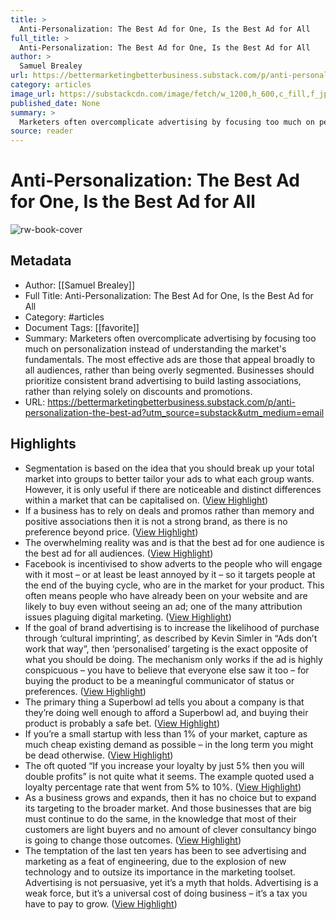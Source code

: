 ```yaml
---
title: >
  Anti-Personalization: The Best Ad for One, Is the Best Ad for All
full_title: >
  Anti-Personalization: The Best Ad for One, Is the Best Ad for All
author: >
  Samuel Brealey
url: https://bettermarketingbetterbusiness.substack.com/p/anti-personalization-the-best-ad?utm_source=substack&utm_medium=email
category: articles
image_url: https://substackcdn.com/image/fetch/w_1200,h_600,c_fill,f_jpg,q_auto:good,fl_progressive:steep,g_auto/https%3A%2F%2Fpbs.substack.com%2Fmedia%2FFAXbbT5XsAIAaN1.jpg
published_date: None
summary: >
  Marketers often overcomplicate advertising by focusing too much on personalization instead of understanding the market's fundamentals. The most effective ads are those that appeal broadly to all audiences, rather than being overly segmented. Businesses should prioritize consistent brand advertising to build lasting associations, rather than relying solely on discounts and promotions.
source: reader
---
```

# Anti-Personalization: The Best Ad for One, Is the Best Ad for All

![rw-book-cover](https://substackcdn.com/image/fetch/w_1200,h_600,c_fill,f_jpg,q_auto:good,fl_progressive:steep,g_auto/https%3A%2F%2Fpbs.substack.com%2Fmedia%2FFAXbbT5XsAIAaN1.jpg)

## Metadata
- Author: [[Samuel Brealey]]
- Full Title: Anti-Personalization: The Best Ad for One, Is the Best Ad for All
- Category: #articles
- Document Tags: [[favorite]] 
- Summary: Marketers often overcomplicate advertising by focusing too much on personalization instead of understanding the market's fundamentals. The most effective ads are those that appeal broadly to all audiences, rather than being overly segmented. Businesses should prioritize consistent brand advertising to build lasting associations, rather than relying solely on discounts and promotions.
- URL: https://bettermarketingbetterbusiness.substack.com/p/anti-personalization-the-best-ad?utm_source=substack&utm_medium=email

## Highlights
- Segmentation is based on the idea that you should break up your total market into groups to better tailor your ads to what each group wants. However, it is only useful if there are noticeable and distinct differences within a market that can be capitalised on. ([View Highlight](https://read.readwise.io/read/01j546grmny4c1nc4zghwxj6m1))
- If a business has to rely on deals and promos rather than memory and positive associations then it is not a strong brand, as there is no preference beyond price. ([View Highlight](https://read.readwise.io/read/01j546h0q004n4s4ek2f368whc))
- The overwhelming reality was and is that the best ad for one audience is the best ad for all audiences. ([View Highlight](https://read.readwise.io/read/01j546wt5tgd6bzw4gknnwypdq))
- Facebook is incentivised to show adverts to the people who will engage with it most – or at least be least annoyed by it – so it targets people at the end of the buying cycle, who are in the market for your product. This often means people who have already been on your website and are likely to buy even without seeing an ad; one of the many attribution issues plaguing digital marketing. ([View Highlight](https://read.readwise.io/read/01j546y0zpswa33xbzev2gw5nn))
- If the goal of brand advertising is to increase the likelihood of purchase through ‘cultural imprinting’, as described by Kevin Simler in “Ads don’t work that way”, then ‘personalised’ targeting is the exact opposite of what you should be doing.
  The mechanism only works if the ad is highly conspicuous – you have to believe that everyone else saw it too – for buying the product to be a meaningful communicator of status or preferences. ([View Highlight](https://read.readwise.io/read/01j54709jndg00wvbq5rj1x1kq))
- The primary thing a Superbowl ad tells you about a company is that they’re doing well enough to afford a Superbowl ad, and buying their product is probably a safe bet. ([View Highlight](https://read.readwise.io/read/01j5471398a8jvtet8wt0ay6rh))
- If you’re a small startup with less than 1% of your market, capture as much cheap existing demand as possible – in the long term you might be dead otherwise. ([View Highlight](https://read.readwise.io/read/01j54755kym5snqpxybdmj7cw2))
- The oft quoted “If you increase your loyalty by just 5% then you will double profits” is not quite what it seems. The example quoted used a loyalty percentage rate that went from 5% to 10%. ([View Highlight](https://read.readwise.io/read/01j547901118fwtgr1s1tr3x3x))
- As a business grows and expands, then it has no choice but to expand its targeting to the broader market. And those businesses that are big must continue to do the same, in the knowledge that most of their customers are light buyers and no amount of clever consultancy bingo is going to change those outcomes. ([View Highlight](https://read.readwise.io/read/01j5479frydxq1s585veq65qvc))
- The temptation of the last ten years has been to see advertising and marketing as a feat of engineering, due to the explosion of new technology and to outsize its importance in the marketing toolset. Advertising is not persuasive, yet it’s a myth that holds. Advertising is a weak force, but it’s a universal cost of doing business – it’s a tax you have to pay to grow. ([View Highlight](https://read.readwise.io/read/01j547cqa3jchntem8z16340wa))


